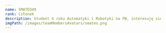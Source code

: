 ```yaml
---
name: SMATEO49
rank: Członek
description: Student 4 roku Automatyki i Robotyki na PB, interesuję się lotnictwem i techniką wojskową w wolnym czasie poznaję tajniki kodzenia
imgPath: /images/teamMembersAvatars/smateo.png
---
```

